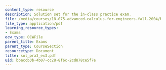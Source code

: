 ```yaml
---
content_type: resource
description: Solution set for the in-class practice exam.
file: /media/courses/18-075-advanced-calculus-for-engineers-fall-2004/bbaccb3b4b07cc288f6c2cd878ce5f7e_sol_pra3_ex3.pdf
file_type: application/pdf
learning_resource_types:
- Exams
ocw_type: OCWFile
parent_title: Exams
parent_type: CourseSection
resourcetype: Document
title: sol_pra3_ex3.pdf
uid: bbaccb3b-4b07-cc28-8f6c-2cd878ce5f7e
---
```

